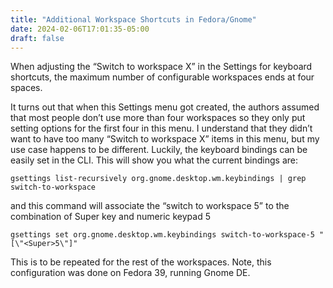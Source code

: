 ```yaml
---
title: "Additional Workspace Shortcuts in Fedora/Gnome"
date: 2024-02-06T17:01:35-05:00
draft: false
---
```


When adjusting the “Switch to workspace X” in the Settings for keyboard shortcuts, the maximum number of configurable workspaces ends at four spaces.

It turns out that when this Settings menu got created, the authors assumed that most people don’t use more than four workspaces so they only put setting options for the first four in this menu. I understand that they didn’t want to have too many “Switch to workspace X” items in this menu, but my use case happens to be different. Luckily, the keyboard bindings can be easily set in the CLI. This will show you what the current bindings are:

````
gsettings list-recursively org.gnome.desktop.wm.keybindings | grep switch-to-workspace
````

and this command will associate the “switch to workspace 5” to the combination of Super key and numeric keypad 5

````
gsettings set org.gnome.desktop.wm.keybindings switch-to-workspace-5 "[\"<Super>5\"]"
````

This is to be repeated for the rest of the workspaces. Note, this configuration was done on Fedora 39, running Gnome DE.
